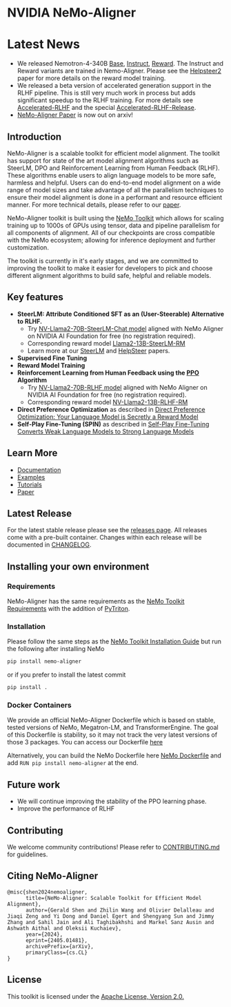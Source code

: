 # NVIDIA NeMo-Aligner

# Latest News
- We released Nemotron-4-340B [Base](https://huggingface.co/nvidia/Nemotron-4-340B-Base), [Instruct](https://huggingface.co/nvidia/Nemotron-4-340B-Instruct), [Reward](https://huggingface.co/nvidia/Nemotron-4-340B-Reward). The Instruct and Reward variants are trained in Nemo-Aligner. Please see the [Helpsteer2](https://arxiv.org/abs/2406.08673) paper for more details on the reward model training.
- We released a beta version of accelerated generation support in the RLHF pipeline. This is still very much work in process but adds significant speedup to the RLHF training. For more details see [Accelerated-RLHF](https://github.com/NVIDIA/NeMo-Aligner/blob/v0.3.0.trtllm/Accelerated-RLHF.md) and the special [Accelerated-RLHF-Release](https://github.com/NVIDIA/NeMo-Aligner/releases/tag/v0.3.0.trtllm).
- [NeMo-Aligner Paper](https://arxiv.org/abs/2405.01481) is now out on arxiv!

## Introduction

NeMo-Aligner is a scalable toolkit for efficient model alignment. The toolkit has support for state of the art model alignment algorithms such as SteerLM, DPO and Reinforcement Learning from Human Feedback (RLHF). These algorithms enable users to align language models to be more safe, harmless and helpful. Users can do end-to-end model alignment on a wide range of model sizes and take advantage of all the parallelism techniques to ensure their model alignment is done in a performant and resource efficient manner. For more technical details, please refer to our [paper](https://arxiv.org/abs/2405.01481).

NeMo-Aligner toolkit is built using the [NeMo Toolkit](https://github.com/NVIDIA/NeMo) which allows for scaling training up to 1000s of GPUs using tensor, data and pipeline parallelism for all components of alignment. All of our checkpoints are cross compatible with the NeMo ecosystem; allowing for inference deployment and further customization.

The toolkit is currently in it's early stages, and we are committed to improving the toolkit to make it easier for developers to pick and choose different alignment algorithms to build safe, helpful and reliable models.

## Key features

* **SteerLM: Attribute Conditioned SFT as an (User-Steerable) Alternative to RLHF.** 
    * Try [NV-Llama2-70B-SteerLM-Chat model](https://catalog.ngc.nvidia.com/orgs/nvidia/teams/ai-foundation/models/llama2-70b-steerlm) aligned with NeMo Aligner on NVIDIA AI Foundation for free (no registration required).
    * Corresponding reward model [Llama2-13B-SteerLM-RM](https://huggingface.co/nvidia/Llama2-13B-SteerLM-RM)
    * Learn more at our [SteerLM](https://arxiv.org/abs/2310.05344) and [HelpSteer](https://arxiv.org/abs/2311.09528) papers. 
* **Supervised Fine Tuning**
* **Reward Model Training**
* **Reinforcement Learning from Human Feedback using the [PPO](https://arxiv.org/pdf/1707.06347.pdf) Algorithm**
    * Try [NV-Llama2-70B-RLHF model](https://catalog.ngc.nvidia.com/orgs/nvidia/teams/ai-foundation/models/nv-llama2-70b-rlhf) aligned with NeMo Aligner on NVIDIA AI Foundation for free (no registration required).
    * Corresponding reward model [NV-Llama2-13B-RLHF-RM](https://huggingface.co/nvidia/NV-Llama2-13B-RLHF-RM)
* **Direct Preference Optimization** as described in [Direct Preference Optimization: Your Language Model is Secretly a Reward Model](https://arxiv.org/pdf/2305.18290)
* **Self-Play Fine-Tuning (SPIN)** as described in [Self-Play Fine-Tuning Converts Weak Language Models to Strong Language Models](https://arxiv.org/pdf/2401.01335)

## Learn More
* [Documentation](https://github.com/NVIDIA/NeMo-Aligner/blob/main/docs/README.md)
* [Examples](https://github.com/NVIDIA/NeMo-Aligner/tree/main/examples/nlp/gpt)
* [Tutorials](https://docs.nvidia.com/nemo-framework/user-guide/latest/ModelAlignment/index.html)
* [Paper](https://arxiv.org/abs/2405.01481)

## Latest Release

For the latest stable release please see the [releases page](https://github.com/NVIDIA/NeMo-Aligner/releases). All releases come with a pre-built container. Changes within each release will be documented in [CHANGELOG](https://github.com/NVIDIA/NeMo-Aligner/blob/main/CHANGELOG.md).

## Installing your own environment

### Requirements
NeMo-Aligner has the same requirements as the [NeMo Toolkit Requirements](https://github.com/NVIDIA/NeMo#requirements) with the addition of [PyTriton](https://github.com/triton-inference-server/pytriton).

### Installation
Please follow the same steps as the [NeMo Toolkit Installation Guide](https://github.com/NVIDIA/NeMo#installation) but run the following after installing NeMo
```bash
pip install nemo-aligner
```
or if you prefer to install the latest commit
```bash
pip install .
```

### Docker Containers

We provide an official NeMo-Aligner Dockerfile which is based on stable, tested versions of NeMo, Megatron-LM, and TransformerEngine. The goal of this Dockerfile
is stability, so it may not track the very latest versions of those 3 packages. You can access our Dockerfile [here](https://github.com/NVIDIA/NeMo-Aligner/blob/main/Dockerfile)

Alternatively, you can build the NeMo Dockerfile here [NeMo Dockerfile](https://github.com/NVIDIA/NeMo/blob/main/Dockerfile) and add `RUN pip install nemo-aligner` at the end.

## Future work
- We will continue improving the stability of the PPO learning phase.
- Improve the performance of RLHF

## Contributing
We welcome community contributions! Please refer to [CONTRIBUTING.md](https://github.com/NVIDIA/NeMo-Aligner/blob/main/CONTRIBUTING.md) for guidelines.

## Citing NeMo-Aligner
```
@misc{shen2024nemoaligner,
      title={NeMo-Aligner: Scalable Toolkit for Efficient Model Alignment},
      author={Gerald Shen and Zhilin Wang and Olivier Delalleau and Jiaqi Zeng and Yi Dong and Daniel Egert and Shengyang Sun and Jimmy Zhang and Sahil Jain and Ali Taghibakhshi and Markel Sanz Ausin and Ashwath Aithal and Oleksii Kuchaiev},
      year={2024},
      eprint={2405.01481},
      archivePrefix={arXiv},
      primaryClass={cs.CL}
}
```

## License
This toolkit is licensed under the [Apache License, Version 2.0.](https://github.com/NVIDIA/NeMo-Aligner/blob/main/LICENSE)
